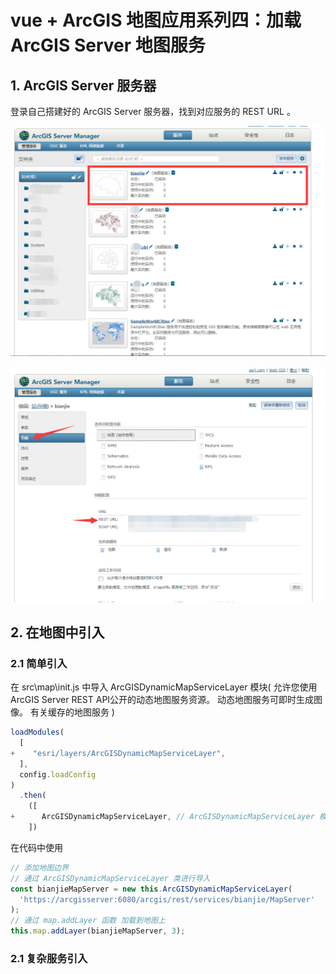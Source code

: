 # vue + ArcGIS 地图应用系列四：加载 ArcGIS Server 地图服务

## 1.  ArcGIS Server 服务器

登录自己搭建好的 ArcGIS Server 服务器，找到对应服务的 REST URL 。

 ![](./arcgis-server-1.png)

 ![](./arcgis-server-2.png)



## 2.  在地图中引入

### 2.1  简单引入

在 src\map\init.js 中导入  ArcGISDynamicMapServiceLayer 模块( 允许您使用ArcGIS Server REST API公开的动态地图服务资源。 动态地图服务可即时生成图像。 有关缓存的地图服务 )

```javascript
loadModules(
  [
+    "esri/layers/ArcGISDynamicMapServiceLayer",
  ],
  config.loadConfig
)
  .then(
    ([
+      ArcGISDynamicMapServiceLayer, // ArcGISDynamicMapServiceLayer 模块
    ])
```

在代码中使用

```javascript
// 添加地图边界
// 通过 ArcGISDynamicMapServiceLayer 类进行导入
const bianjieMapServer = new this.ArcGISDynamicMapServiceLayer(
  'https://arcgisserver:6080/arcgis/rest/services/bianjie/MapServer'
);
// 通过 map.addLayer 函数 加载到地图上
this.map.addLayer(bianjieMapServer, 3);
```

### 2.1  复杂服务引入

